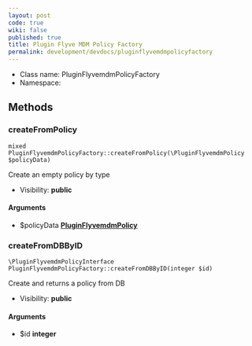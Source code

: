 ```yaml
---
layout: post
code: true
wiki: false
published: true
title: Plugin Flyve MDM Policy Factory
permalink: development/devdocs/pluginflyvemdmpolicyfactory
---
```


* Class name: PluginFlyvemdmPolicyFactory
* Namespace: 







Methods
-------


### createFromPolicy

    mixed PluginFlyvemdmPolicyFactory::createFromPolicy(\PluginFlyvemdmPolicy $policyData)

Create an empty policy by type



* Visibility: **public**


#### Arguments
* $policyData **[PluginFlyvemdmPolicy](PluginFlyvemdmPolicy)**



### createFromDBByID

    \PluginFlyvemdmPolicyInterface PluginFlyvemdmPolicyFactory::createFromDBByID(integer $id)

Create and returns a policy from DB



* Visibility: **public**


#### Arguments
* $id **integer**


